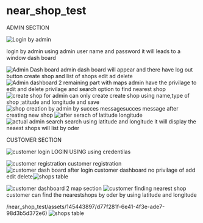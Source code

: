 # near_shop_test
ADMIN SECTION

![Login by admin](https://github.com/amalanto1611/near_shop_test/assets/145443897/6b58dbbd-9f44-4f73-8f96-c355d9ecfd59)

 login by admin using admin user name and password it will leads to a window dash board

![Admin Dash board ](https://github.com/amalanto1611/near_shop_test/assets/145443897/55ca2c96-4c96-497b-bd9a-a2ed0fd227be) admin dash board will appear and there have log out button create shop and list of shops edit ad delete ![Admin dashboard 2  remaining part with maps](https://github.com/amalanto1611/near_shop_test/assets/145443897/df643aec-56b0-4a18-ad26-5ed27138b804) admin have the privilage to edit and delete privilage and search option to find nearest shop
![create shop for admin can only create](https://github.com/amalanto1611/near_shop_test/assets/145443897/67e97988-1e17-4207-b9a8-30ce3fd6e8fa) create shop using name,type of shop ;atitude and longitude and save 
![shop creation by admin by succes message](https://github.com/amalanto1611/near_shop_test/assets/145443897/ee8f2791-f15e-4d3f-bd07-85b5a01478a3)succes message after creating new shop
![after serach of latitude longitude ](https://github.com/amalanto1611/near_shop_test/assets/145443897/6962bad7-35e1-4b8d-8939-58109ea7b2e6)
![actual admin search ](https://github.com/amalanto1611/near_shop_test/assets/145443897/1d964e4a-02cd-40ca-95a5-72ade4fd38da) search using latitude and longitude  it will display the neaest shops will list by oder


CUSTOMER SECTION

![customer login](https://github.com/amalanto1611/near_shop_test/assets/145443897/fcea43d8-9260-47b0-976c-3cefd69c7cb2) LOGIN USING using credentilas 

![customer registration](https://github.com/amalanto1611/near_shop_test/assets/145443897/748653db-d1af-4afe-9a20-350bcff97a03) customer registration
![customer dash board  after login ](https://github.com/amalanto1611/near_shop_test/assets/145443897/6fdb85a2-240f-446e-95ae-b87f67e0609f) customer dashboard no privilage of add edit delete![shops table ](https://github.com/amalanto1611/near_shop_test/assets/145443897/f2a34dc8-576e-4c5b-81b8-a0831b2eb5ca)

![customer dashboard 2 map section](https://github.com/amalanto1611/near_shop_test/assets/145443897/f31418e2-dbec-4eb9-b5d9-1e21f5cc4264)
![customer finding nearest shop](https://github.com/amalanto1611/near_shop_test/assets/145443897/26de6331-3578-4900-a042-002235919482)
customer can find the nearestshops by oder by  using latitude and longitude 

/near_shop_test/assets/145443897/d77f281f-6e41-4f3e-ade7-98d3b5d372e6)
![shops table ](https://github.com/amalanto1611/near_shop_test/assets/145443897/e3adbe05-aca5-46f9-9ec3-4e1f91a74cb3)
